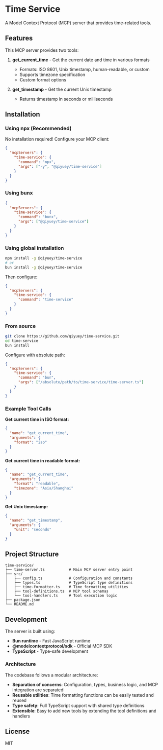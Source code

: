 # Time Service

A Model Context Protocol (MCP) server that provides time-related tools.

## Features

This MCP server provides two tools:

1. **get_current_time** - Get the current date and time in various formats
   - Formats: ISO 8601, Unix timestamp, human-readable, or custom
   - Supports timezone specification
   - Custom format options

2. **get_timestamp** - Get the current Unix timestamp
   - Returns timestamp in seconds or milliseconds

## Installation

### Using npx (Recommended)

No installation required! Configure your MCP client:

```json
{
  "mcpServers": {
    "time-service": {
      "command": "npx",
      "args": ["-y", "@qiyuey/time-service"]
    }
  }
}
```

### Using bunx

```json
{
  "mcpServers": {
    "time-service": {
      "command": "bunx",
      "args": ["@qiyuey/time-service"]
    }
  }
}
```

### Using global installation

```bash
npm install -g @qiyuey/time-service
# or
bun install -g @qiyuey/time-service
```

Then configure:

```json
{
  "mcpServers": {
    "time-service": {
      "command": "time-service"
    }
  }
}
```

### From source

```bash
git clone https://github.com/qiyuey/time-service.git
cd time-service
bun install
```

Configure with absolute path:

```json
{
  "mcpServers": {
    "time-service": {
      "command": "bun",
      "args": ["/absolute/path/to/time-service/time-server.ts"]
    }
  }
}
```

### Example Tool Calls

**Get current time in ISO format:**

```json
{
  "name": "get_current_time",
  "arguments": {
    "format": "iso"
  }
}
```

**Get current time in readable format:**

```json
{
  "name": "get_current_time",
  "arguments": {
    "format": "readable",
    "timezone": "Asia/Shanghai"
  }
}
```

**Get Unix timestamp:**

```json
{
  "name": "get_timestamp",
  "arguments": {
    "unit": "seconds"
  }
}
```

## Project Structure

```text
time-service/
├── time-server.ts           # Main MCP server entry point
├── src/
│   ├── config.ts            # Configuration and constants
│   ├── types.ts             # TypeScript type definitions
│   ├── time-formatter.ts    # Time formatting utilities
│   ├── tool-definitions.ts  # MCP tool schemas
│   └── tool-handlers.ts     # Tool execution logic
├── package.json
└── README.md
```

## Development

The server is built using:

- **Bun runtime** - Fast JavaScript runtime
- **@modelcontextprotocol/sdk** - Official MCP SDK
- **TypeScript** - Type-safe development

### Architecture

The codebase follows a modular architecture:

- **Separation of concerns**: Configuration, types, business logic, and
  MCP integration are separated
- **Reusable utilities**: Time formatting functions can be easily tested
  and reused
- **Type safety**: Full TypeScript support with shared type definitions
- **Extensible**: Easy to add new tools by extending the tool definitions
  and handlers

## License

MIT
